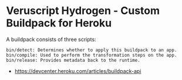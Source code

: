 Veruscript Hydrogen - Custom Buildpack for Heroku
=================================================

A buildpack consists of three scripts:

    bin/detect: Determines whether to apply this buildpack to an app.
    bin/compile: Used to perform the transformation steps on the app.
    bin/release: Provides metadata back to the runtime.

 - https://devcenter.heroku.com/articles/buildpack-api

